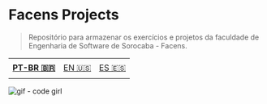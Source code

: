 # Facens Projects
>Repositório para armazenar os exercícios e projetos da faculdade de Engenharia de Software de Sorocaba - Facens.

<table>
    <td height="40px">
      <b>
        <a href="readme-p.md">PT-BR 🇧🇷</a>
      </b>
    </td>
    <td height="40px">
      <a href="readme-en.md">EN 🇺🇸</a>
    </td>
    <td height="40px">
      <a href="readme-es.md">ES 🇪🇸</a>
    </td>
</table>

![gif - code girl](https://media.giphy.com/media/v1.Y2lkPTc5MGI3NjExbmY5cHc4bTBtMWRreGFta29meXM1Ymd1azdzYTVxaGJza2w1YXU2aSZlcD12MV9pbnRlcm5hbF9naWZfYnlfaWQmY3Q9Zw/uB86ZyWQsnFSGYe2sA/giphy.gif)
